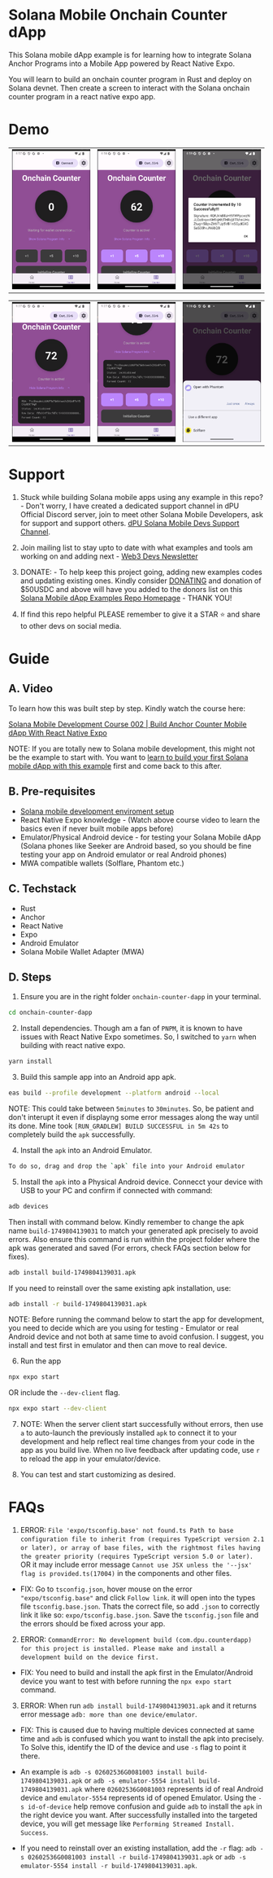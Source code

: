 # Solana Mobile Onchain Counter dApp

This Solana mobile dApp example is for learning how to integrate Solana Anchor Programs into a Mobile App powered by React Native Expo.

You will learn to build an onchain counter program in Rust and deploy on Solana devnet. Then create a screen to interact with the Solana onchain counter program in a react native expo app.

# Demo
<table>
  <tr>
    <td align="center">
      <img src="./images/v2/screenshot1.png" alt="Screenshot 1" width=300 />
    </td>
    <td align="center">
      <img src="./images/v2/screenshot2.png" alt="Screenshot 2" width=300 />
    </td>
    <td align="center">
      <img src="./images/v2/screenshot3.png" alt="Screenshot 3" width=300 />
    </td>
  </tr>
</table>
<table>
  <tr>
    <td align="center">
      <img src="./images/v2/screenshot4.png" alt="Screenshot 1" width=300 />
    </td>
    <td align="center">
      <img src="./images/v2/screenshot5.png" alt="Screenshot 2" width=300 />
    </td>
    <td align="center">
      <img src="./images/v2/screenshot6.png" alt="Screenshot 3" width=300 />
    </td>
  </tr>
</table>


# Support
1. Stuck while building Solana mobile apps using any example in this repo? - Don't worry, I have created a dedicated support channel in dPU Official Discord server, join to meet other Solana Mobile Developers, ask for support and support others. [dPU Solana Mobile Devs Support Channel](https://dProgrammingUniversity.com/discord).

2. Join mailing list to stay upto to date with what examples and tools am working on and adding next - [Web3 Devs Newsletter](https://dprogramminguniversity.com/newsletter)

3. DONATE: - To help keep this project going, adding new examples codes and updating existing ones. Kindly consider [DONATING](https://dprogrammingUniversity.com/donation) and donation of $50USDC and above will have you added to the donors list on this [Solana Mobile dApp Examples Repo Homepage](https://github.com/dProgrammingUniversity/solana-mobile-dapp-examples) - THANK YOU!

4. If find this repo helpful PLEASE remember to give it a STAR ⭐️ and share to other devs on social media.


# Guide

## A. Video
To learn how this was built step by step. Kindly watch the course here:

[Solana Mobile Development Course 002 | Build Anchor Counter Mobile dApp With React Native Expo](https://www.youtube.com/watch?v=QZ0tMBqGlkE)

NOTE: If you are totally new to Solana mobile development, this might not be the example to start with. You want to [learn to build your first Solana mobile dApp with this example](https://github.com/dProgrammingUniversity/solana-mobile-dapp-examples/tree/main/first-mobile-dapp) first and come back to this after.

## B. Pre-requisites 
- [Solana mobile development enviroment setup](https://docs.solanamobile.com/developers/development-setup)
- React Native Expo knowledge - (Watch above course video to learn the basics even if never built mobile apps before)
- Emulator/Physical Android device - for testing your Solana Mobile dApp (Solana phones like Seeker are Android based, so you should be fine testing your app on Android emulator or real Android phones)
- MWA compatible wallets (Solflare, Phantom etc.)

## C. Techstack
- Rust
- Anchor
- React Native
- Expo
- Android Emulator
- Solana Mobile Wallet Adapter (MWA)


## D. Steps
1. Ensure you are in the right folder `onchain-counter-dapp` in your terminal.
```sh
cd onchain-counter-dapp
```

2. Install dependencies. Though am a fan of `PNPM`, it is known to have issues with React Native Expo sometimes. So, I switched to `yarn` when building with react native expo.
```sh
yarn install
```

3. Build this sample app into an Android app apk.
```sh
eas build --profile development --platform android --local
```
NOTE: This could take between `5minutes` to `30minutes`. So, be patient and don't interupt it even if displayng some error messages along the way until its done. Mine took `[RUN_GRADLEW] BUILD SUCCESSFUL in 5m 42s` to completely build the `apk` successfully.

4. Install the `apk` into an Android Emulator.
```sh
To do so, drag and drop the `apk` file into your Android emulator
```
5. Install the `apk` into a Physical Android device. Connecct your device with USB to your PC and confirm if connected with command:
```sh
adb devices
```

Then install with command below. Kindly remember to change the apk name `build-1749804139031` to match your generated apk precisely to avoid errors. Also ensure this command is run within the project folder where the apk was generated and saved (For errors, check FAQs section below for fixes).
```sh
adb install build-1749804139031.apk
```

If you need to reinstall over the same existing apk installation, use:
```sh
adb install -r build-1749804139031.apk
```

NOTE: Before running the command below to start the app for development, you need to decide which are you using for testing - Emulator or real Android device and not both at same time to avoid confusion. I suggest, you install and test first in emulator and then can move to real device.

6. Run the app
```sh
npx expo start
```
OR include the `--dev-client` flag.
```sh
npx expo start --dev-client
```

7. NOTE: When the server client start successfully without errors, then use `a` to auto-launch the previously installed `apk` to connect it to your development and help reflect real time changes from your code in the app as you build live. When no live feedback after updating code, use `r` to reload the app in your emulator/device.

8. You can test and start customizing as desired.


# FAQs
1. ERROR: ```File 'expo/tsconfig.base' not found.ts
Path to base configuration file to inherit from (requires TypeScript version 2.1 or later), or array of base files, with the rightmost files having the greater priority (requires TypeScript version 5.0 or later).``` OR it may include error message `Cannot use JSX unless the '--jsx' flag is provided.ts(17004)` in the components and other files.

- FIX: Go to `tsconfig.json`, hover mouse on the error `"expo/tsconfig.base"` and click `Follow link`. it will open into the types file `tsconfig.base.json`. Thats the correct file, so add `.json` to correctly link it like so: `expo/tsconfig.base.json`. Save the `tsconfig.json` file and the errors should be fixed across your app.

2. ERROR: ```CommandError: No development build (com.dpu.counterdapp) for this project is installed. Please make and install a development build on the device first.``` 
- FIX: You need to build and install the apk first in the Emulator/Android device you want to test with before running the ```npx expo start``` command.

3. ERROR: When run `adb install build-1749804139031.apk` and it returns error message `adb: more than one device/emulator`.
- FIX: This is caused due to having multiple devices connected at same time and `adb` is confused which you want to install the apk into precisely. To Solve this, identify the ID of the device and use `-s` flag to point it there. 

- An example is `adb -s 02602536G0081003 install build-1749804139031.apk` or `adb -s emulator-5554 install build-1749804139031.apk` where `02602536G0081003` represents id of real Android device and `emulator-5554` represents id of opened Emulator. 
Using the `-s id-of-device` help remove confusion and guide `adb` to install the `apk` in the right device you want. After successfully installed into the targeted device, you will get message like `Performing Streamed Install. Success`.

- If you need to reinstall over an existing installation, add the `-r` flag: `adb -s 02602536G0081003 install -r build-1749804139031.apk` or `adb -s emulator-5554 install -r build-1749804139031.apk`.